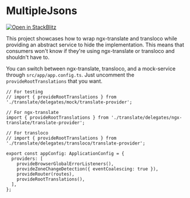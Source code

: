 # MultipleJsons

[![Open in StackBlitz](https://developer.stackblitz.com/img/open_in_stackblitz.svg)](https://stackblitz.com/github/m-thompson-code/translate-wrapper)

This project showcases how to wrap ngx-translate and transloco while providing an abstract service to hide the implementation. This means that consumers won't know if they're using ngx-translate or transloco and shouldn't have to.

You can switch between ngx-translate, transloco, and a mock-service through `src/app/app.config.ts`. Just uncomment the `provideRootTranslations` that you want.

```
// For testing
// import { provideRootTranslations } from './translate/delegates/mock/translate-provider';

// For ngx-translate
import { provideRootTranslations } from './translate/delegates/ngx-translate/translate-provider';

// For transloco
// import { provideRootTranslations } from './translate/delegates/transloco/translate-provider';

export const appConfig: ApplicationConfig = {
  providers: [
    provideBrowserGlobalErrorListeners(),
    provideZoneChangeDetection({ eventCoalescing: true }),
    provideRouter(routes),
    provideRootTranslations(),
  ],
};
```
